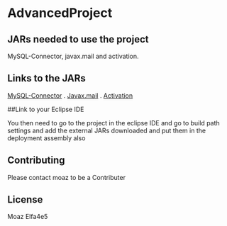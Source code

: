 # AdvancedProject
 ## JARs needed to use the project

MySQL-Connector, javax.mail and activation.

## Links to the JARs

[MySQL-Connector](https://dev.mysql.com/downloads/connector/j/) .
[Javax.mail](http://www.java2s.com/Code/Jar/j/Downloadjavaxmailjar.htm) .
[Activation](http://www.java2s.com/Code/Jar/a/Downloadactivationjar.htm)

##Link to your Eclipse IDE

You then need to go to the project in the eclipse IDE and go to build path settings and add the external JARs downloaded and put them in the deployment assembly also

## Contributing

Please contact moaz to be a Contributer

## License

Moaz Elfa4e5
